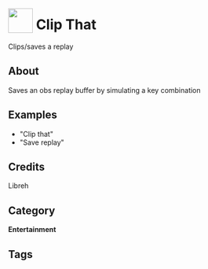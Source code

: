 # <img src="https://raw.githack.com/FortAwesome/Font-Awesome/master/svgs/solid/camera.svg" card_color="#D81159" width="50" height="50" style="vertical-align:bottom"/> Clip That
Clips/saves a replay

## About
Saves an obs replay buffer by simulating a key combination

## Examples
* "Clip that"
* "Save replay"

## Credits
Libreh

## Category
**Entertainment**

## Tags

